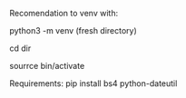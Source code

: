 Recomendation to venv with:

python3 -m venv (fresh directory)

cd dir

sourrce bin/activate

Requirements:
pip install bs4 python-dateutil
